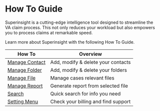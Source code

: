 # How To Guide

Superinsight is a cutting-edge intelligence tool designed to streamline the VA claim process. This not only reduces your workload but also empowers you to process claims at remarkable speed.

Learn more about Superinsight with the following How To Guide.

| How To                                       | Overview                            |
| ---------------------------------            | ----------------------------------- |
| [Manage Contact](case-contact.md)            | Add, modify & delete your contacts  |
| [Manage Folder](case-folder.md)              | Add, modify & delete your folders   |
| [Manage File](case-files.md)                 | Manage cases relevant files         |
| [Manage Report](case-report.md)              | Generate report from selected file  |
| [Search](search.md)                          | Quick search for info you need      |
| [Setting Menu](menu.md)                      | Check your billing and find support |